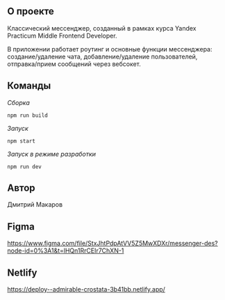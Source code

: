 ## О проекте
Классический мессенджер, созданный в рамках курса Yandex Practicum Middle Frontend Developer.

В приложении работает роутинг и основные функции мессенджера: создание/удаление чата, добавление/удаление пользователей, отправка/прием сообщений через вебсокет.

## Команды

*Сборка*
```
npm run build
```

*Запуск*
```
npm start
```

*Запуск в режиме разработки*
```
npm run dev
```

## Автор
Дмитрий Макаров

## Figma
https://www.figma.com/file/StxJhtPdpAtVV5Z5MwXDXr/messenger-des?node-id=0%3A1&t=lHQn1RrCEIr7ChXN-1

## Netlify
https://deploy--admirable-crostata-3b41bb.netlify.app/

